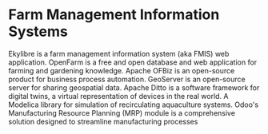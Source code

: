 # Farm Management Information Systems

Ekylibre is a farm management information system (aka FMIS) web application. OpenFarm is a free and open database and web application for farming and gardening knowledge. Apache OFBiz is an open-source product for business process automation. GeoServer is an open-source server for sharing geospatial data. Apache Ditto is a software framework for digital twins, a virtual representation of devices in the real world. A Modelica library for simulation of recirculating aquaculture systems. Odoo's Manufacturing Resource Planning (MRP) module is a comprehensive solution designed to streamline manufacturing processes